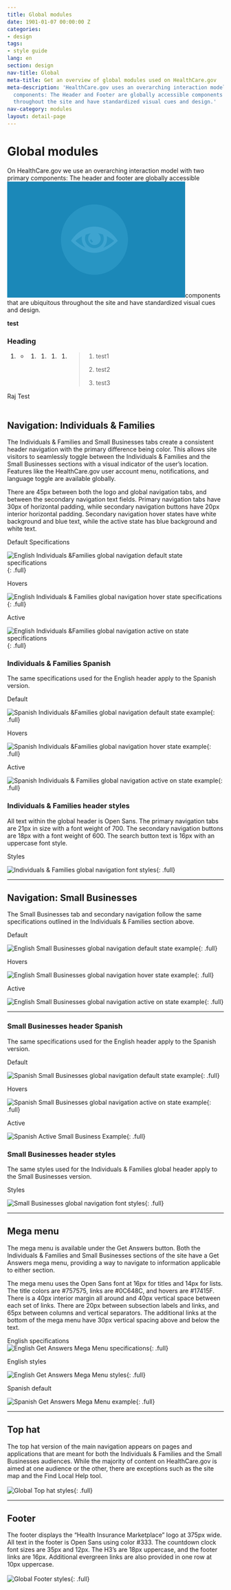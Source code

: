 ```yaml
---
title: Global modules
date: 1901-01-07 00:00:00 Z
categories:
- design
tags:
- style guide
lang: en
section: design
nav-title: Global
meta-title: Get an overview of global modules used on HealthCare.gov
meta-description: 'HealthCare.gov uses an overarching interaction model with two primary
  components: The Header and Footer are globally accessible components that are ubiquitous
  throughout the site and have standardized visual cues and design.'
nav-category: modules
layout: detail-page
---
```


# Global modules

<div class="intro">On HealthCare.gov we use an overarching interaction model with two primary components: The header and footer are globally accessible <img alt="" src="/uploads/versions/DesignRollover---x----414-269x---.png" width="414" height="269" />components that are ubiquitous throughout the site and have standardized visual cues and design.</div>

**test**

### **Heading**

1. * 1. 1. 1. 1. > 1. test1
                 >
                 >
                 > 1. test2
                 >
                 >
                 > 1. test3

<div class="intro">Raj Test</div>

<div class="hr"> </div>

## Navigation: Individuals & Families

The Individuals & Families and Small Businesses tabs create a consistent header navigation with the primary difference being color. This allows site visitors to seamlessly toggle between the Individuals & Families and the Small Businesses sections with a visual indicator of the user’s location. Features like the HealthCare.gov user account menu, notifications, and language toggle are available globally.

There are 45px between both the logo and global navigation tabs, and between the secondary navigation text fields. Primary navigation tabs have 30px of horizontal padding, while secondary navigation buttons have 20px interior horizontal padding. Secondary navigation hover states have white background and blue text, while the active state has blue background and white text.

<div class="caption">Default Specifications</div>

![English Individuals &Families global navigation default state specifications](%7B%7Bsite.baseurl%7D%7D/images/design/modules/global/1_Default.png){: .full}

<div class="caption">Hovers</div>

![English Individuals & Families global navigation hover state specifications](%7B%7Bsite.baseurl%7D%7D/images/design/modules/global/2_Hovers.png){: .full}

<div class="caption">Active</div>

![English Individuals &Families global navigation active on state specifications](%7B%7Bsite.baseurl%7D%7D/images/design/modules/global/3_Active.png){: .full}

### Individuals & Families Spanish

The same specifications used for the English header apply to the Spanish version.

<div class="caption">Default</div>

![Spanish Individuals &Families global navigation default state example](%7B%7Bsite.baseurl%7D%7D/images/design/modules/global/4_SpanishDefault.png){: .full}

<div class="caption">Hovers</div>

![Spanish Individuals &Families global navigation hover state example](%7B%7Bsite.baseurl%7D%7D/images/design/modules/global/5_SpanishHovers.png){: .full}

<div class="caption">Active</div>

![Spanish Individuals & Families global navigation active on state example](%7B%7Bsite.baseurl%7D%7D/images/design/modules/global/6_SpanishActive.png){: .full}

### Individuals & Families header styles

All text within the global header is Open Sans. The primary navigation tabs are 21px in size with a font weight of 700. The secondary navigation buttons are 18px with a font weight of 600. The search button text is 16px with an uppercase font style.

<div class="caption">Styles</div>

![Individuals & Families global navigation font styles](%7B%7Bsite.baseurl%7D%7D/images/design/modules/global/7_Styles.png){: .full}

---

## Navigation: Small Businesses

The Small Businesses tab and secondary navigation follow the same specifications outlined in the Individuals & Families section above.

<div class="caption">Default</div>

![English Small Businesses global navigation default state example](%7B%7Bsite.baseurl%7D%7D/images/design/modules/global/8_SBDefault.png){: .full}

<div class="caption">Hovers</div>

![English Small Businesses global navigation hover state example](%7B%7Bsite.baseurl%7D%7D/images/design/modules/global/9_SBHovers.png){: .full}

<div class="caption">Active</div>

![English Small Businesses global navigation active on state example](%7B%7Bsite.baseurl%7D%7D/images/design/modules/global/10_SBActive.png){: .full}

---

### Small Businesses header Spanish

The same specifications used for the English header apply to the Spanish version.

<div class="caption">Default</div>

![Spanish Small Businesses global navigation default state example](%7B%7Bsite.baseurl%7D%7D/images/design/modules/global/11_SpanishDefault.png){: .full}

<div class="caption">Hovers</div>

![Spanish Small Businesses global navigation active on state example](%7B%7Bsite.baseurl%7D%7D/images/design/modules/global/12_SpanishHovers.png){: .full}

<div class="caption">Active</div>

![Spanish Active Small Business Example](%7B%7Bsite.baseurl%7D%7D/images/design/modules/global/13_SpanishActive.png){: .full}

### Small Businesses header styles

The same styles used for the Individuals & Families global header apply to the Small Businesses version.

<div class="caption">Styles</div>

![Small Businesses global navigation font styles](%7B%7Bsite.baseurl%7D%7D/images/design/modules/global/14_SBHeader.png){: .full}

---

## Mega menu

The mega menu is available under the Get Answers button. Both the Individuals & Families and Small Businesses sections of the site have a Get Answers mega menu, providing a way to navigate to information applicable to either section.

The mega menu uses the Open Sans font at 16px for titles and 14px for lists. The title colors are #757575, links are #0C648C, and hovers are #17415F. There is a 40px interior margin all around and 40px vertical space between each set of links. There are 20px between subsection labels and links, and 65px between columns and vertical separators. The additional links at the bottom of the mega menu have 30px vertical spacing above and below the text. <div class="caption">English specifications</div> ![English Get Answers Mega Menu specifications](%7B%7Bsite.baseurl%7D%7D/images/design/modules/global/15_MegaSpecs.png){: .full}

<div class="caption">English styles</div>

![English Get Answers Mega Menu styles](%7B%7Bsite.baseurl%7D%7D/images/design/modules/global/16_MegaStyles.png){: .full}

<div class="caption">Spanish default</div>

![Spanish Get Answers Mega Menu example](%7B%7Bsite.baseurl%7D%7D/images/design/modules/global/17_SpanishDefault.png){: .full}

---

## Top hat

The top hat version of the main navigation appears on pages and applications that are meant for both the Individuals & Families and the Small Businesses audiences. While the majority of content on HealthCare.gov is aimed at one audience or the other, there are exceptions such as the site map and the Find Local Help tool.
<br>
<br>![Global Top hat styles](%7B%7Bsite.baseurl%7D%7D/images/design/modules/global/19_TopHat.jpg){: .full}

---

## Footer

The footer displays the “Health Insurance Marketplace” logo at 375px wide. All text in the footer is Open Sans using color #333. The countdown clock font sizes are 35px and 12px. The H3’s are 18px uppercase, and the footer links are 16px. Additional evergreen links are also provided in one row at 10px uppercase.
<br>
<br>![Global Footer styles](%7B%7Bsite.baseurl%7D%7D/images/design/modules/global/18_Footer.png){: .full}